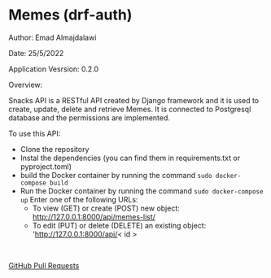 # Memes (drf-auth)

Author: Emad Almajdalawi

Date: 25/5/2022

Application Vesrsion: 0.2.0

Overview:

Snacks API is a RESTful API created by Django framework and it is used to create, update, delete and retrieve Memes. It is connected to Postgresql database and the permissions are implemented.

To use this API:

- Clone the repository
- Instal the dependencies (you can find them in requirements.txt or pyproject.toml)
- build the Docker container by running the command `sudo docker-compose build`
- Run the Docker container by running the command `sudo docker-compose up`
Enter one of the following URLs:
    - To view (GET) or create (POST) new object: http://127.0.0.1:8000/api/memes-list/
    - To edit (PUT) or delete (DELETE) an existing object: 'http://127.0.0.1:8000/api/< id >

<br>

[GitHub Pull Requests](https://github.com/emad-almajdalawi/drf-auth/pull/1)